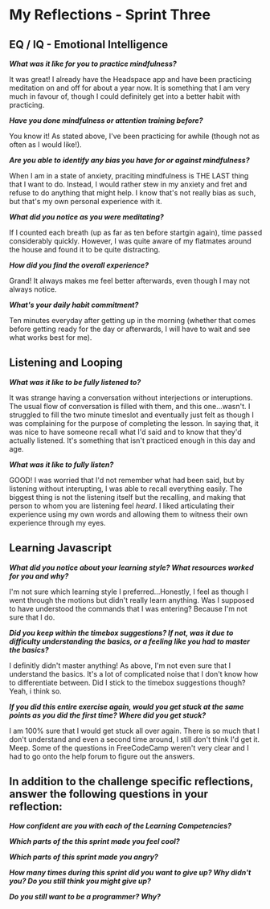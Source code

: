 # My Reflections - Sprint Three 

## EQ / IQ - Emotional Intelligence

**_What was it like for you to practice mindfulness?_**

It was great! I already have the Headspace app and have been practicing meditation on and off for about a year now. It is something that I am very much in favour of, though I could definitely get into a better habit with practicing. 

**_Have you done mindfulness or attention training before?_**

You know it! As stated above, I've been practicing for awhile (though not as often as I would like!).

**_Are you able to identify any bias you have for or against mindfulness?_**

When I am in a state of anxiety, praciting mindfulness is THE LAST thing that I want to do. Instead, I would rather stew in my anxiety and fret and refuse to do anything that might help. I know that's not really bias as such, but that's my own personal experience with it.

**_What did you notice as you were meditating?_**

If I counted each breath (up as far as ten before startgin again), time passed considerably quickly. However, I was quite aware of my flatmates around the house and found it to be quite distracting.

**_How did you find the overall experience?_**

Grand! It always makes me feel better afterwards, even though I may not always notice.

**_What's your daily habit commitment?_**

Ten minutes everyday after getting up in the morning (whether that comes before getting ready for the day or afterwards, I will have to wait and see what works best for me).

## Listening and Looping

**_What was it like to be fully listened to?_**

It was strange having a conversation without interjections or interuptions. The usual flow of conversation is filled with them, and this one...wasn't. I struggled to fill the two minute timeslot and eventually just felt as though I was complaining for the purpose of completing the lesson. In saying that, it was nice to have someone recall what I'd said and to know that they'd actually listened. It's something that isn't practiced enough in this day and age. 

**_What was it like to fully listen?_**

GOOD! I was worried that I'd not remember what had been said, but by listening without interupting, I was able to recall everything easily. The biggest thing is not the listening itself but the recalling, and making that person to whom you are listening feel _heard_. I liked articulating their experience using my own words and allowing them to witness their own experience through my eyes. 

## Learning Javascript

**_What did you notice about your learning style? What resources worked for you and why?_**

I'm not sure which learning style I preferred...Honestly, I feel as though I went through the motions but didn't really learn anything. Was I supposed to have understood the commands that I was entering? Because I'm not sure that I do. 

**_Did you keep within the timebox suggestions? If not, was it due to difficulty understanding the basics, or a feeling like you had to master the basics?_**

I definitly didn't master anything! As above, I'm not even sure that I understand the basics. It's a lot of complicated noise that I don't know how to differentiate between. Did I stick to the timebox suggestions though? Yeah, i think so. 

**_If you did this entire exercise again, would you get stuck at the same points as you did the first time? Where did you get stuck?_**

I am 100% sure that I would get stuck all over again. There is so much that I don't understand and even a second time around, I still don't think I'd get it. Meep. Some of the questions in FreeCodeCamp weren't very clear and I had to go onto the help forum to figure out the answers.

## In addition to the challenge specific reflections, answer the following questions in your reflection:

**_How confident are you with each of the Learning Competencies?_**



**_Which parts of the this sprint made you feel cool?_**



**_Which parts of this sprint made you angry?_**



**_How many times during this sprint did you want to give up? Why didn't you? Do you still think you might give up?_**



**_Do you still want to be a programmer? Why?_**




